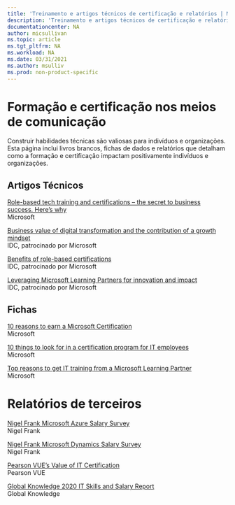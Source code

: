 ```yaml
---
title: 'Treinamento e artigos técnicos de certificação e relatórios | Microsoft Docs'
description: 'Treinamento e artigos técnicos de certificação e relatórios' 
documentationcenter: NA 
author: micsullivan
ms.topic: article
ms.tgt_pltfrm: NA
ms.workload: NA
ms.date: 03/31/2021
ms.author: msulliv
ms.prod: non-product-specific
---
```

# Formação e certificação nos meios de comunicação

Construir habilidades técnicas são valiosas para indivíduos e organizações. Esta página inclui livros brancos, fichas de dados e relatórios que detalham como a formação e certificação impactam positivamente indivíduos e organizações.

## Artigos Técnicos

[Role-based tech training and certifications – the secret to business success. Here’s why](https://aka.ms/learningwhitepaper)<br/>
Microsoft

[Business value of digital transformation and the contribution of a growth mindset](https://aka.ms/IDC_DXGrowthMindset)<br/>
IDC, patrocinado por Microsoft

[Benefits of role-based certifications](https://aka.ms/IDC_Role-basedCerts)<br/>
IDC, patrocinado por Microsoft

[Leveraging Microsoft Learning Partners for innovation and impact](https://aka.ms/LeveragingMicrosoftLearningPartners)<br/>
IDC, patrocinado por Microsoft

## Fichas

[10 reasons to earn a Microsoft Certification](https://aka.ms/10_Reasons_Certification)<br/>
Microsoft

[10 things to look for in a certification program for IT employees](https://aka.ms/10_Features_Certifications)<br/>
Microsoft

[Top reasons to get IT training from a Microsoft Learning Partner](https://query.prod.cms.rt.microsoft.com/cms/api/am/binary/RWAoRg)<br/>
Microsoft


# Relatórios de terceiros

[Nigel Frank Microsoft Azure Salary Survey](https://www.nigelfrank.com/microsoft-azure-salary-survey/)<br/>
Nigel Frank 

[Nigel Frank Microsoft Dynamics Salary Survey](https://www.nigelfrank.com/microsoft-dynamics-salary-survey/)<br/>
Nigel Frank

[Pearson VUE’s Value of IT Certification](https://home.pearsonvue.com/voc)<br/>
Pearson VUE

[Global Knowledge 2020 IT Skills and Salary Report](https://www.globalknowledge.com/us-en/content/salary-report/it-skills-and-salary-report/)<br/>
Global Knowledge